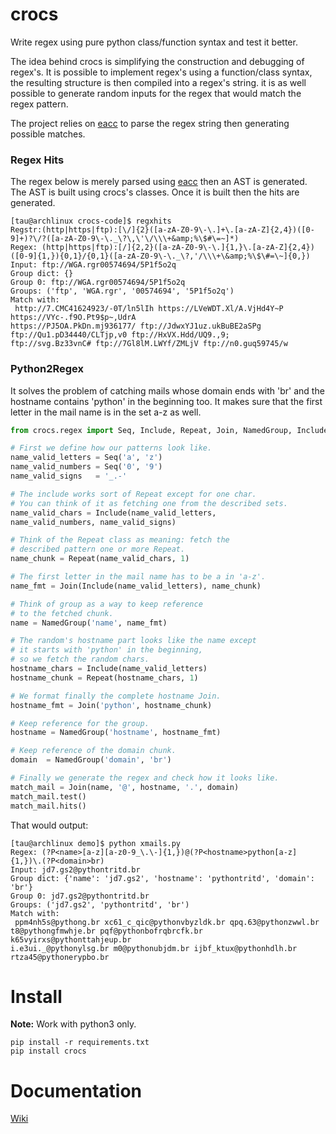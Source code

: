 # crocs

Write regex using pure python class/function syntax and test it better.

The idea behind crocs is simplifying the construction and debugging of regex's. 
It is possible to implement regex's using a function/class syntax, the resulting structure 
is then compiled into a regex's string. it is as well possible to generate random inputs 
for the regex that would match the regex pattern.

The project relies on [eacc](https://github.com/iogf/eacc) to parse the regex string then
generating possible matches. 

### Regex Hits

The regex below is merely parsed using [eacc](https://github.com/iogf/eacc) then an AST
is generated. The AST is built using crocs's classes. Once it is built then the hits
are generated.

~~~
[tau@archlinux crocs-code]$ regxhits 
Regstr:(http|https|ftp):[\/]{2}([a-zA-Z0-9\-\.]+\.[a-zA-Z]{2,4})([0-9]+)?\/?([a-zA-Z0-9\-\._\?\,\'\/\\\+&amp;%\$#\=~]*)
Regex: (http|https|ftp):[/]{2,2}([a-zA-Z0-9\-\.]{1,}\.[a-zA-Z]{2,4})([0-9]{1,}){0,1}/{0,1}([a-zA-Z0-9\-\._\?,'/\\\+\&amp;%\$\#=\~]{0,})
Input: ftp://WGA.rgr00574694/5P1f5o2q
Group dict: {}
Group 0: ftp://WGA.rgr00574694/5P1f5o2q
Groups: ('ftp', 'WGA.rgr', '00574694', '5P1f5o2q')
Match with:
 http://7.CMC41624923/-0T/ln5lIh https://LVeWDT.Xl/A.VjHd4Y~P https://VYc-.f9O.Pt9$p~,UdrA 
https://PJ5OA.PkDn.mj936177/ ftp://JdwxYJ1uz.ukBuBE2aSPg ftp://Qu1.pD34440/CLTjp,v0 ftp://HxVX.Hdd/UQ9.,9; 
ftp://svg.Bz33vnC# ftp://7Gl8lM.LWYf/ZMLjV ftp://n0.guq59745/w
~~~

### Python2Regex

It solves the problem of catching mails whose domain ends with 'br'  and the hostname 
contains 'python' in the beginning too. It makes sure that the first 
letter in the mail name is in the set a-z as well.

~~~python
from crocs.regex import Seq, Include, Repeat, Join, NamedGroup, Include

# First we define how our patterns look like.
name_valid_letters = Seq('a', 'z')
name_valid_numbers = Seq('0', '9')
name_valid_signs   = '_.-'

# The include works sort of Repeat except for one char. 
# You can think of it as fetching one from the described sets.
name_valid_chars = Include(name_valid_letters, 
name_valid_numbers, name_valid_signs)

# Think of the Repeat class as meaning: fetch the
# described pattern one or more Repeat.
name_chunk = Repeat(name_valid_chars, 1)

# The first letter in the mail name has to be a in 'a-z'.
name_fmt = Join(Include(name_valid_letters), name_chunk)

# Think of group as a way to keep reference
# to the fetched chunk.
name = NamedGroup('name', name_fmt)

# The random's hostname part looks like the name except
# it starts with 'python' in the beginning, 
# so we fetch the random chars.
hostname_chars = Include(name_valid_letters)
hostname_chunk = Repeat(hostname_chars, 1)

# We format finally the complete hostname Join.
hostname_fmt = Join('python', hostname_chunk)

# Keep reference for the group.
hostname = NamedGroup('hostname', hostname_fmt)

# Keep reference of the domain chunk.
domain  = NamedGroup('domain', 'br')

# Finally we generate the regex and check how it looks like.
match_mail = Join(name, '@', hostname, '.', domain)
match_mail.test()
match_mail.hits()

~~~

That would output:

~~~
[tau@archlinux demo]$ python xmails.py 
Regex: (?P<name>[a-z][a-z0-9_\.\-]{1,})@(?P<hostname>python[a-z]{1,})\.(?P<domain>br)
Input: jd7.gs2@pythontritd.br
Group dict: {'name': 'jd7.gs2', 'hostname': 'pythontritd', 'domain': 'br'}
Group 0: jd7.gs2@pythontritd.br
Groups: ('jd7.gs2', 'pythontritd', 'br')
Match with:
 ppm4nh5s@pythong.br xc61_c_qic@pythonvbyzldk.br qpq.63@pythonzwwl.br 
t8@pythongfmwhje.br pqf@pythonbofrqbrcfk.br k65vyirxs@pythonttahjeup.br 
i.e3ui._@pythonylsg.br m0@pythonubjdm.br ijbf_ktux@pythonhdlh.br rtza45@pythonerypbo.br
~~~

# Install

**Note:** Work with python3 only.

~~~
pip install -r requirements.txt 
pip install crocs
~~~

Documentation
=============

[Wiki](https://github.com/iogf/crocs/wiki)

